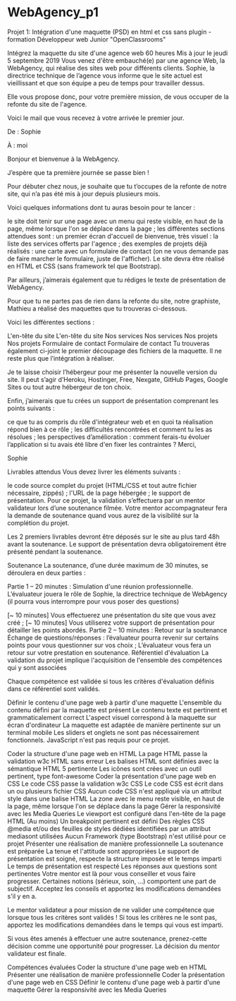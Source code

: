 # WebAgency_p1
Projet 1: Intégration d'une maquette (PSD) en html et css sans plugin - formation Développeur web Junior "OpenClassrooms"


Intégrez la maquette du site d'une agence web
60 heures
Mis à jour le jeudi 5 septembre 2019
Vous venez d'être embauché(e) par une agence Web, la WebAgency, qui réalise des sites web pour différents clients. Sophie, la directrice technique de l’agence vous informe que le site actuel est vieillissant et que son équipe a peu de temps pour travailler dessus.

Elle vous propose donc, pour votre première mission, de vous occuper de la refonte du site de l'agence.

Voici le mail que vous recevez à votre arrivée le premier jour.

De : Sophie

À : moi

Bonjour et bienvenue à la WebAgency. 

J’espère que ta première journée se passe bien !

Pour débuter chez nous, je souhaite que tu t’occupes de la refonte de notre site, qui n’a pas été mis à jour depuis plusieurs mois.

Voici quelques informations dont tu auras besoin pour te lancer :

le site doit tenir sur une page avec un menu qui reste visible, en haut de la page, même lorsque l'on se déplace dans la page ;
les différentes sections attendues sont :
un premier écran d'accueil de bienvenue, très visuel :
la liste des services offerts par l'agence ;
des exemples de projets déjà réalisés :
une carte avec un formulaire de contact (on ne vous demande pas de faire marcher le formulaire, juste de l'afficher).
Le site devra être réalisé en HTML et CSS (sans framework tel que Bootstrap).

Par ailleurs, j’aimerais également que tu rédiges le texte de présentation de WebAgency.

Pour que tu ne partes pas de rien dans la refonte du site, notre graphiste, Mathieu a réalisé des maquettes que tu trouveras ci-dessous.

Voici les différentes sections :

 

L'en-tête du site
L'en-tête du site
Nos services
Nos services
Nos projets
Nos projets
Formulaire de contact
Formulaire de contact
 Tu trouveras également ci-joint le premier découpage des fichiers de la maquette. Il ne reste plus que l’intégration à réaliser. 

Je te laisse choisir l’hébergeur pour me présenter la nouvelle version du site. Il peut s’agir d’Heroku, Hostinger, Free, Nexgate, GitHub Pages, Google Sites ou tout autre hébergeur de ton choix.

Enfin, j’aimerais que tu crées un support de présentation comprenant les points suivants : 

ce que tu as compris du rôle d'intégrateur web et en quoi ta réalisation répond bien à ce rôle ;
les difficultés rencontrées et comment tu les as résolues ;
les perspectives d’amélioration : comment ferais-tu évoluer l’application si tu avais été libre d'en fixer les contraintes ?
Merci,

Sophie

Livrables attendus
Vous devez livrer les éléments suivants :

 

le code source complet du projet (HTML/CSS et tout autre fichier nécessaire, zippés) ;
l'URL de la page hébergée ;
le support de présentation.
Pour ce projet, la validation s’effectuera par un mentor validateur lors d’une soutenance filmée.
Votre mentor accompagnateur fera la demande de soutenance quand vous aurez de la visibilité sur la complétion du projet.

Les 2 premiers livrables devront être déposés sur le site au plus tard 48h avant la soutenance. Le support de présentation devra obligatoirement être présenté pendant la soutenance. 

  Soutenance
La soutenance, d’une durée maximum de 30 minutes, se déroulera en deux parties :

Partie 1 – 20 minutes : Simulation d'une réunion professionnelle.
L’évaluateur jouera le rôle de Sophie, la directrice technique de WebAgency (il pourra vous interrompre pour vous poser des questions)

[~ 10 minutes] Vous effectuerez une présentation du site que vous avez créé ;
[~ 10 minutes] Vous utiliserez votre support de présentation pour détailler les points abordés.
Partie 2 – 10 minutes : Retour sur la soutenance
Échange de questions/réponses : l’évaluateur pourra revenir sur certains points pour vous questionner sur vos choix ;
L’évaluateur vous fera un retour sur votre prestation en soutenance.
Référentiel d'évaluation
La validation du projet implique l'acquisition de l'ensemble des compétences qui y sont associées

Chaque compétence est validée si tous les critères d'évaluation définis dans ce référentiel sont validés.

 Définir le contenu d'une page web à partir d'une maquette
L'ensemble du contenu défini par la maquette est présent
Le contenu texte est pertinent et grammaticalement correct
L'aspect visuel correspond à la maquette sur écran d'ordinateur
La maquette est adaptée de manière pertinente sur un terminal mobile
Les sliders et onglets ne sont pas nécessairement fonctionnels. JavaScript n'est pas requis pour ce projet.

Coder la structure d'une page web en HTML
La page HTML passe la validation w3c HTML sans erreur
Les balises HTML sont définies avec la sémantique HTML 5 pertinente
Les icônes sont crées avec un outil pertinent, type  font-awesome
Coder la présentation d'une page web en CSS
Le code CSS passe la validation w3c CSS
Le code CSS est écrit dans un ou plusieurs fichier CSS
Aucun code CSS n'est appliqué via un attribut style  dans une balise HTML
La zone avec le menu reste visible, en haut de la page, même lorsque l'on se déplace dans la page
 Gérer la responsivité avec les Media Queries 
Le viewport est configuré dans l'en-tête de la page HTML
(Au moins) Un breakpoint pertinent est défini
Des règles CSS @media  et/ou des feuilles de styles dédiées identifiées par un attribut mediasont utilisées
Aucun Framework (type Bootstrap) n'est utilisé pour ce projet
Présenter une réalisation de manière professionnelle
La soutenance est préparée
La tenue et l'attitude sont appropriées
Le support de présentation est soigné, respecte la structure imposée et le temps imparti
Le temps de présentation est respecté
Les réponses aux questions sont pertinentes
 Votre mentor est là pour vous conseiller et vous faire progresser. Certaines notions (sérieux, soin, ...)  comportent une part de subjectif.  Acceptez les conseils et apportez les modifications demandées s'il y en a.

Le mentor validateur a pour mission de ne valider une compétence que lorsque tous les critères sont validés ! Si tous les critères ne le sont pas, apportez les modifications demandées dans le temps qui vous est imparti.

Si vous êtes amenés à effectuer une autre soutenance, prenez-cette décision comme une opportunité pour progresser. La décision du mentor validateur est finale.

 

Compétences évaluées
Coder la structure d'une page web en HTML
Présenter une réalisation de manière professionnelle
Coder la présentation d'une page web en CSS
Définir le contenu d'une page web à partir d'une maquette
Gérer la responsivité avec les Media Queries
